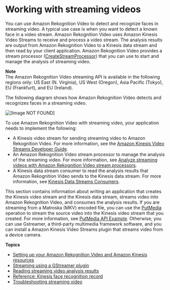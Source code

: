 # Working with streaming videos<a name="streaming-video"></a>

You can use Amazon Rekognition Video to detect and recognize faces in streaming video\. A typical use case is when you want to detect a known face in a video stream\. Amazon Rekognition Video uses Amazon Kinesis Video Streams to receive and process a video stream\. The analysis results are output from Amazon Rekognition Video to a Kinesis data stream and then read by your client application\. Amazon Rekognition Video provides a stream processor \([CreateStreamProcessor](API_CreateStreamProcessor.md)\) that you can use to start and manage the analysis of streaming video\.

**Note**  
The Amazon Rekognition Video streaming API is available in the following regions only: US East \(N\. Virginia\), US West \(Oregon\), Asia Pacific \(Tokyo\), EU \(Frankfurt\), and EU \(Ireland\)\.

The following diagram shows how Amazon Rekognition Video detects and recognizes faces in a streaming video\.

![\[Image NOT FOUND\]](http://docs.aws.amazon.com/rekognition/latest/dg/images/VideoRekognitionStream.png)

To use Amazon Rekognition Video with streaming video, your application needs to implement the following:
+ A Kinesis video stream for sending streaming video to Amazon Rekognition Video\. For more information, see the [Amazon Kinesis Video Streams Developer Guide](https://docs.aws.amazon.com/kinesisvideostreams/latest/dg/what-is-kinesis-video.html)\. 
+ An Amazon Rekognition Video stream processor to manage the analysis of the streaming video\. For more information, see [Analyze streaming videos with Amazon Rekognition Video stream processors](using-rekognition-video-stream-processor.md)\.
+ A Kinesis data stream consumer to read the analysis results that Amazon Rekognition Video sends to the Kinesis data stream\. For more information, see [Kinesis Data Streams Consumers](https://docs.aws.amazon.com/streams/latest/dev/amazon-kinesis-consumers.html)\. 

This section contains information about writing an application that creates the Kinesis video stream and the Kinesis data stream, streams video into Amazon Rekognition Video, and consumes the analysis results\. If you are streaming from a Matroska \(MKV\) encoded file, you can use the [PutMedia](https://docs.aws.amazon.com/kinesisvideostreams/latest/dg/API_dataplane_PutMedia.html) operation to stream the source video into the Kinesis video stream that you created\. For more information, see [PutMedia API Example](https://docs.aws.amazon.com/kinesisvideostreams/latest/dg/examples-putmedia.html)\. Otherwise, you can use Gstreamer, a third\-party multimedia framework software, and you can install a Amazon Kinesis Video Streams plugin that streams video from a device camera\. 

**Topics**
+ [Setting up your Amazon Rekognition Video and Amazon Kinesis resources](setting-up-your-amazon-rekognition-streaming-video-resources.md)
+ [Streaming using a GStreamer plugin](streaming-using-gstreamer-plugin.md)
+ [Reading streaming video analysis results](streaming-video-kinesis-output.md)
+ [Reference: Kinesis face recognition record](streaming-video-kinesis-output-reference.md)
+ [Troubleshooting streaming video](streaming-video-troubleshooting.md)